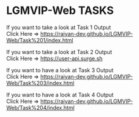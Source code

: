 # LGMVIP-Web TASKS

If you want to take a look at Task 1 Output   
Click Here => https://raiyan-dev.github.io/LGMVIP-Web/Task%201/index.html

If you want to take a look at Task 2 Output   
Click Here => https://user-api.surge.sh

If you want to have a look at Task 3 Output   
Click Here => https://raiyan-dev.github.io/LGMVIP-Web/Task%203/index.html

If you want to have a look at Task 4 Output   
Click Here => https://raiyan-dev.github.io/LGMVIP-Web/Task%204/index.html
